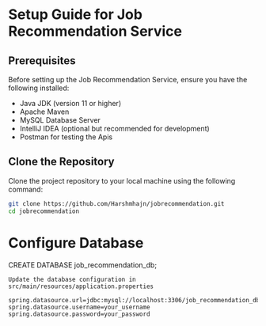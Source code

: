 # Setup Guide for Job Recommendation Service

## Prerequisites
Before setting up the Job Recommendation Service, ensure you have the following installed:
- Java JDK (version 11 or higher)
- Apache Maven
- MySQL Database Server
- IntelliJ IDEA (optional but recommended for development)
- Postman for testing the Apis
## Clone the Repository
Clone the project repository to your local machine using the following command:
```bash
git clone https://github.com/Harshmhajn/jobrecommendation.git
cd jobrecommendation
```  
# Configure Database
CREATE DATABASE job_recommendation_db;
````
Update the database configuration in src/main/resources/application.properties

spring.datasource.url=jdbc:mysql://localhost:3306/job_recommendation_db
spring.datasource.username=your_username
spring.datasource.password=your_password
````